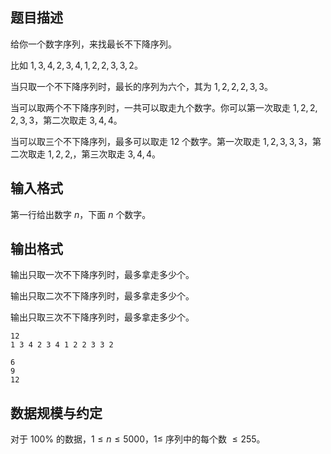 ## 题目描述

给你一个数字序列，来找最长不下降序列。

比如 $1,3,4,2,3,4,1,2,2,3,3,2$。

当只取一个不下降序列时，最长的序列为六个，其为 $1,2,2,2,3,3$。

当可以取两个不下降序列时，一共可以取走九个数字。你可以第一次取走 $1,2,2,2,3,3$，第二次取走 $3,4,4$。

当可以取三个不下降序列，最多可以取走 $12$ 个数字。第一次取走 $1,2,3,3,3$，第二次取走 $1,2,2,$，第三次取走 $3,4,4$。

## 输入格式

第一行给出数字 $n$，下面 $n$ 个数字。

## 输出格式

输出只取一次不下降序列时，最多拿走多少个。

输出只取二次不下降序列时，最多拿走多少个。

输出只取三次不下降序列时，最多拿走多少个。

```input1
12
1 3 4 2 3 4 1 2 2 3 3 2
``` 

```output1
6
9
12
```

## 数据规模与约定

对于 $100\%$ 的数据，$1\le n\le 5000$，$1\le$ 序列中的每个数 $\le 255$。